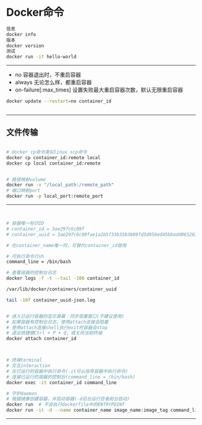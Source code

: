 
# Docker命令



```sh
信息
docker info
版本
docker version
测试
docker run -it hello-world
```

---

- no              容器退出时，不重启容器
- always          无论怎么样，都重启容器
- on-failure[:max_times]  设置失败最大重启容器次数，默认无限重启容器

```sh
docker update --restart=no container_id



```



---

## 文件传输
```sh

# docker cp命令类似linux scp命令
docker cp container_id:remote local
docker cp local container_id:remote


# 路径映射volume
docker run -v "/local_path:/remote_path"
# 端口映射port
docker run -p local_port:remote_port

```




---

```sh


# 容器唯一标识ID
# container_id = 3ae297c6c09f
# container_uuid = 3ae297c6c09fae1a2b5f33b35b3889fd3d956ed45bbadd065263c2eb8419dd89

# 在container_name唯一时，可替代container_id使用

# 可执行命令行sh
command_line = /bin/bash

# 查看容器的控制台日志
docker logs -f -t --tail -100 container_id

/var/lib/docker/containers/container_uuid

tail -10f container_uuid-json.log


# 进入已运行容器的显示屏幕：同步阻塞窗口(不建议使用)
# 如果容器有控制台日志，使用attach连接会阻塞
# 使用attach连接shell执行exit时容器会stop
# 退出快捷键Ctrl + P + Q，或关闭当前终端
docker attach container_id



# 终端terminal
# 交互interaction
# 在已运行的容器中执行命令(-it可以指导容器中执行命令)
# 连接已运行的容器的控制台(command_line = /bin/bash)
docker exec -it container_id command_line

# 守护daemon
# 根据镜像创建容器，并启动容器(-d后台运行否者前台启动)
docker run  # 不会执行dockerfile中的ENTRYPOINT
docker run -it -d --name container_name image_name:image_tag command_line

```

---



